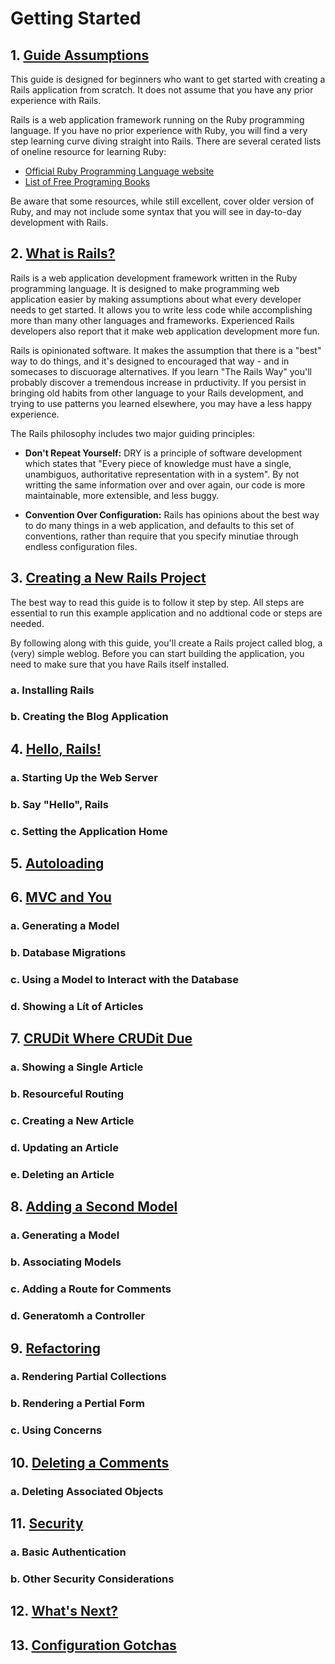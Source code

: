 # Getting Started

## 1. <u>Guide Assumptions</u>

This guide is designed for beginners who want to get started with creating a Rails application from scratch. It does not assume that you have any prior experience with Rails.

Rails is a web application framework running on the Ruby programming language. If you have no prior experience with Ruby, you will find a very step learning curve diving straight into Rails. There are several cerated lists of oneline resource for learning Ruby:
- [Official Ruby Programming Language website](https://www.ruby-lang.org/en/documentation/)
- [List of Free Programing Books](https://github.com/EbookFoundation/free-programming-books/blob/main/books/free-programming-books-langs.md#ruby)

Be aware that some resources, while still excellent, cover older version of Ruby, and may not include some syntax that you will see in day-to-day development with Rails.

## 2. <u>What is Rails?</u>

Rails is a web application development framework written in the Ruby programming language. It is designed to make programming web application easier by making assumptions about what every developer needs to get started. It allows you to write less code while accomplishing more than many other languages and frameworks. Experienced Rails developers also report that it make web application development more fun.

Rails is opinionated software. It makes the assumption that there is a "best" way to do things, and it's designed to encouraged that way - and in somecases to discuorage alternatives. If you learn "The Rails Way" you'll probably discover a tremendous increase in prductivity. If you persist in bringing old habits from other language to your Rails development, and trying to use patterns you learned elsewhere, you may have a less happy experience.

The Rails philosophy includes two major guiding principles:

- <b>Don't Repeat Yourself:</b> DRY is a principle of software development which states that "Every piece of knowledge must have a single, unambiguos, authoritative representation with in a system". By not writting the same information over and over again, our code is more maintainable, more extensible, and less buggy.

- <b>Convention Over Configuration:</b> Rails has opinions about the best way to do many things in a web application, and defaults to this set of conventions, rather than require that you specify minutiae through endless configuration files.

## 3. <u>Creating a New Rails Project</u>

The best way to read this guide is to follow it step by step. All steps are essential to run this example application and no addtional code or steps are needed.

By following along with this guide, you'll create a Rails project called blog, a (very) simple weblog. Before you can start building the application, you need to make sure that you have Rails itself installed.

### a. Installing Rails

### b. Creating the Blog Application

## 4. <u>Hello, Rails!</u>

### a. Starting Up the Web Server

### b. Say "Hello", Rails

### c. Setting the Application Home

## 5. <u>Autoloading</u>

## 6. <u>MVC and You</u>

### a. Generating a Model

### b. Database Migrations

### c. Using a Model to Interact with the Database

### d. Showing a Lít of Articles

## 7. <u>CRUDit Where CRUDit Due</u>

### a. Showing a Single Article

### b. Resourceful Routing

### c. Creating a New Article

### d. Updating an Article

### e. Deleting an Article

## 8. <u>Adding a Second Model</u>

### a. Generating a Model

### b. Associating Models

### c. Adding a Route for Comments

### d. Generatomh a Controller

## 9. <u>Refactoring</u>

### a. Rendering Partial Collections

### b. Rendering a Pertial Form

### c. Using Concerns

## 10. <u>Deleting a Comments</u>

### a. Deleting Associated Objects

## 11. <u>Security</u>

### a. Basic Authentication

### b. Other Security Considerations

## 12. <u>What's Next?</u>

## 13. <u>Configuration Gotchas</u>
